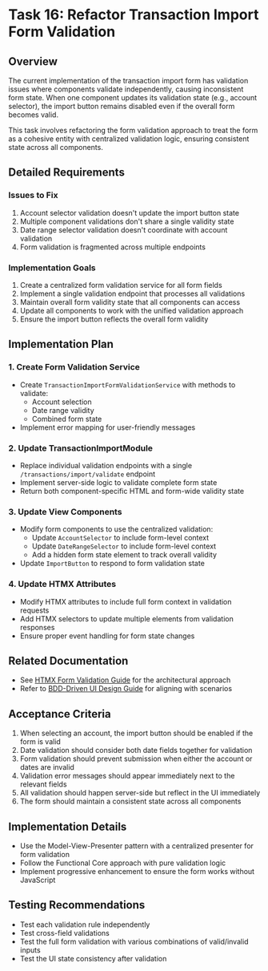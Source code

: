 # Task 16: Refactor Transaction Import Form Validation

## Overview

The current implementation of the transaction import form has validation issues where components validate independently, causing inconsistent form state. When one component updates its validation state (e.g., account selector), the import button remains disabled even if the overall form becomes valid.

This task involves refactoring the form validation approach to treat the form as a cohesive entity with centralized validation logic, ensuring consistent state across all components.

## Detailed Requirements

### Issues to Fix
1. Account selector validation doesn't update the import button state
2. Multiple component validations don't share a single validity state
3. Date range selector validation doesn't coordinate with account validation
4. Form validation is fragmented across multiple endpoints

### Implementation Goals
1. Create a centralized form validation service for all form fields
2. Implement a single validation endpoint that processes all validations
3. Maintain overall form validity state that all components can access
4. Update all components to work with the unified validation approach
5. Ensure the import button reflects the overall form validity

## Implementation Plan

### 1. Create Form Validation Service
- Create `TransactionImportFormValidationService` with methods to validate:
  - Account selection
  - Date range validity
  - Combined form state
- Implement error mapping for user-friendly messages

### 2. Update TransactionImportModule
- Replace individual validation endpoints with a single `/transactions/import/validate` endpoint
- Implement server-side logic to validate complete form state
- Return both component-specific HTML and form-wide validity state

### 3. Update View Components
- Modify form components to use the centralized validation:
  - Update `AccountSelector` to include form-level context
  - Update `DateRangeSelector` to include form-level context
  - Add a hidden form state element to track overall validity
- Update `ImportButton` to respond to form validation state

### 4. Update HTMX Attributes
- Modify HTMX attributes to include full form context in validation requests
- Add HTMX selectors to update multiple elements from validation responses
- Ensure proper event handling for form state changes

## Related Documentation
- See [HTMX Form Validation Guide](/ai-context/architecture/guides/htmx_form_validation_guide.md) for the architectural approach
- Refer to [BDD-Driven UI Design Guide](/ai-context/architecture/guides/bdd_driven_ui_mapping_guide.md) for aligning with scenarios

## Acceptance Criteria
1. When selecting an account, the import button should be enabled if the form is valid
2. Date validation should consider both date fields together for validation
3. Form validation should prevent submission when either the account or dates are invalid
4. Validation error messages should appear immediately next to the relevant fields
5. All validation should happen server-side but reflect in the UI immediately
6. The form should maintain a consistent state across all components

## Implementation Details
- Use the Model-View-Presenter pattern with a centralized presenter for form validation
- Follow the Functional Core approach with pure validation logic
- Implement progressive enhancement to ensure the form works without JavaScript

## Testing Recommendations
- Test each validation rule independently
- Test cross-field validations
- Test the full form validation with various combinations of valid/invalid inputs
- Test the UI state consistency after validation